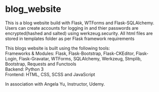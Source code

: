 # blog_website
This is a blog website build with Flask, WTForms and Flask-SQLAlchemy.
Users can create accounts for logging in and thier passwords are encrypted(hashed and salted) using werkzeug.security.
All html files are stored in templates folder as per Flask framework requirements

This blogs website is built using the following tools:
<br>
Frameworks & Modules: Flask, Flask-Bootstrap, Flask-CKEditor, Flask-Login, Flask-Gravatar, WTForms, SQLAlchemy, Werkzeug, Stmplib, Bootstrap, Requests and Functools
<br>
Backend: Python 3
<br>
Frontend: HTML, CSS, SCSS and JavaScript

In association with Angela Yu, Instructor, Udemy.
